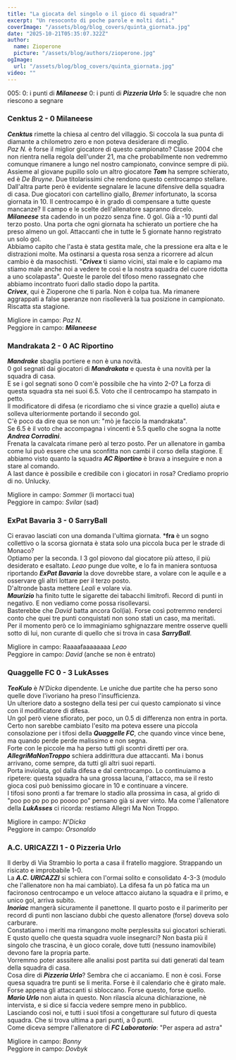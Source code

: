 ```yaml
---
title: "La giocata del singolo o il gioco di squadra?"
excerpt: "Un resoconto di poche parole e molti dati."
coverImage: "/assets/blog/blog_covers/quinta_giornata.jpg"
date: "2025-10-21T05:35:07.322Z"
author:
  name: Zioperone
  picture: "/assets/blog/authors/zioperone.jpg"
ogImage:
  url: "/assets/blog/blog_covers/quinta_giornata.jpg"
video: ""
---
```


005:
0: i punti di ***Milaneese***
0: i punti di ***Pizzeria Urlo***
5: le squadre che non riescono a segnare

### Cenktus 2 - 0 Milaneese

***Cenktus*** rimette la chiesa al centro del villaggio. Si coccola la sua punta di diamante a chilometro zero e non poteva desiderare di meglio. \
*Paz N.* è forse il miglior giocatore di questo campionato? Classe 2004 che non rientra nella regola dell'under 21, ma che probabilmente non vedremmo comunque rimanere a lungo nel nostro campionato, convince sempre di più.
Assieme al giovane pupillo solo un altro giocatore ***Tom*** ha sempre schierato, ed è *De Bruyne*. Due titolarissimi che rendono questo centrocampo stellare. \
Dall'altra parte però è evidente segnalare le lacune difensive della squadra di casa. Due giocatori con cartellino giallo, *Bremer* infortunato, la scorsa giornata in 10. Il centrocampo è in grado di compensare a tutte queste mancanze? Il campo e le scelte dell'allenatore sapranno dircelo. \
***Milaneese*** sta cadendo in un pozzo senza fine. 
0 gol. Già a -10 punti dal terzo posto. Una porta che ogni giornata ha schierato un portiere che ha preso almeno un gol. Attaccanti che in tutte le 5 giornate hanno registrato un solo gol. \
Abbiamo capito che l'asta è stata gestita male, che la pressione era alta e le distrazioni molte. Ma ostinarsi a questa rosa senza a ricorrere ad alcun cambio è da masochisti. "***Crivex*** ti siamo vicini, stai male e lo capiamo ma stiamo male anche noi a vedere te così e la nostra squadra del cuore ridotta a uno scolapasta". Queste le parole del tifoso meno rassegnato che abbiamo incontrato fuori dallo stadio dopo la partita. \
***Crivex***, qui è Zioperone che ti parla. Non è colpa tua. Ma rimanere aggrappati a false speranze non risolleverà la tua posizione in campionato. Riscatta sta stagione.

Migliore in campo: *Paz N.* \
Peggiore in campo: ***Milaneese***

### Mandrakata 2 - 0 AC Riportino

***Mandrake*** sbaglia portiere e non è una novità. \
0 gol segnati dai giocatori di ***Mandrakata*** e questa è una novità per la squadra di casa. \
E se i gol segnati sono 0 com'è possibile che ha vinto 2-0? La forza di questa squadra sta nei suoi 6.5. Voto che il centrocampo ha stampato in petto. \
Il modificatore di difesa (e ricordiamo che si vince grazie a quello) aiuta e solleva ulteriormente portando il secondo gol. \
C'è poco da dire qua se non un: "mò je faccio la mandrakata". \
Se 6.5 è il voto che accompagna i vincenti è 5.5 quello che sogna la notte ***Andrea Corradini***. \
Frenata la cavalcata rimane però al terzo posto. Per un allenatore in gamba come lui può essere che una sconfitta non cambi il corso della stagione. E abbiamo visto quanto la squadra ***AC Riportino*** è brava a inseguire e non a stare al comando. \
A last dance è possibile e credibile con i giocatori in rosa? Crediamo proprio di no. Unlucky.

Migliore in campo: *Sommer* (li mortacci tua) \
Peggiore in campo: *Svilar* (sad)



### ExPat Bavaria 3 - 0 SarryBall

Ci eravao lasciati con una domanda l'ultima giornata. ***fra** è un sogno collettivo o la scorsa giornata è stata solo una piccola buca per le strade di Monaco? \
Optiamo per la seconda. I 3 gol piovono dal giocatore più atteso, il più desiderato e esaltato. *Leao* punge due volte, e lo fa in maniera sontuosa riportando ***ExPat Bavaria*** la dove dovrebbe stare, a volare con le aquile e a osservare gli altri lottare per il terzo posto. \
D'altronde basta mettere *Leali* e volare via. \
***Maurizio*** ha finito tutte le sigarette dei tabacchi limitrofi. Record di punti in negativo. E non vediamo come possa risollevarsi. \
Basterebbe che *David* batta ancora Gol(ia). Forse così potremmo renderci conto che quei tre punti conquistati non sono stati un caso, ma meritati. \
Per il momento però ce lo immaginiamo sghignazzare mentre osserve quelli sotto di lui, non curante di quello che si trova in casa ***SarryBall***. 

Migliore in campo: Raaaafaaaaaaaa *Leao* \
Peggiore in campo: *David* (anche se non è entrato)


### Quaggelle FC 0 - 3 LukAsses

***TeoKulo*** è *N'Dicka* dipendente. Le uniche due partite che ha perso sono quelle dove l'ivoriano ha preso l'insufficienza. \
Un ulteriore dato a sostegno della tesi per cui questo campionato si vince con il modificatore di difesa. \
Un gol però viene sfiorato, per poco, un 0.5 di differenza non entra in porta. Certo non sarebbe cambiato l'esito ma poteva essere una piccola consolazione per i tifosi della ***Quaggelle FC***, che quando vince vince bene, ma quando perde perde malissimo e non segna. \
Forte con le piccole ma ha perso tutti gli scontri diretti per ora.
***AllegriMaNonTroppo*** schiera addirittura due attaccanti. Ma i bonus arrivano, come sempre, da tutti gli altri suoi reparti. \
Porta inviolata, gol dalla difesa e dal centrocampo. Lo continuiamo a ripetere: questa squadra ha una grossa lacuna, l'attacco, ma se il resto gioca così può benissimo giocare in 10 e continuare a vincere. \
I tifosi sono pronti a far tremare lo stadio alla prossima in casa, al grido di "poo po po po po poooo po" pensano già si aver vinto. Ma come l'allenatore della ***LukAsses*** ci ricorda: restiamo Allegri Ma Non Troppo.

Migliore in campo: *N'Dicka* \
Peggiore in campo: *Orsonaldo*

### A.C. URICAZZI 1 - 0 Pizzeria Urlo

Il derby di Via Strambio lo porta a casa il fratello maggiore. Strappando un risicato e improbabile 1-0. \
La ***A.C. URICAZZI*** si schiera con l'ormai solito e consolidato 4-3-3 (modulo che l'allenatore non ha mai cambiato). La difesa fa un pò fatica ma un facironoso centrocampo e un veloce attacco aiutano la squadra e il primo, e unico gol, arriva subito. \
***Inoriac*** mangerà sicuramente il panettone. Il quarto posto e il parimerito per record di punti non lasciano dubbi che questo allenatore (forse) doveva solo carburare. \
Constatiamo i meriti ma rimangono molte perplessita sui giocatori schierati. E qusto quello che questa squadra vuole insegnarci? Non basta più il singolo che trascina, è un gioco corale, dove tutti (nessuno inamovibile) devono fare la propria parte. \
Vorremmo poter asssitere alle analisi post partita sui dati generati dal team della squadra di casa. \
Cosa dire di ***Pizzeria Urlo***? Sembra che ci accaniamo. E non è così. Forse quesa squadra tre punti se li merita. Forse è il calendario che è girato male. Forse appena gli attaccanti si sbloccano. Forse questo, forse quello. \
***Mario Urlo*** non aiuta in questo. Non rilascia alcuna dichiarazione, nè intervista, e si dice si faccia vedere sempre meno in pubblico. \
Lasciando così noi, e tutti i suoi tifosi a congetturare sul futuro di questa squadra. Che si trova ultima a pari punti, a 0 punti. \
Come diceva sempre l'allenatore di ***FC Laboratorio***: "Per aspera ad astra"

Migliore in campo: *Bonny* \
Peggiore in campo: *Dovbyk*